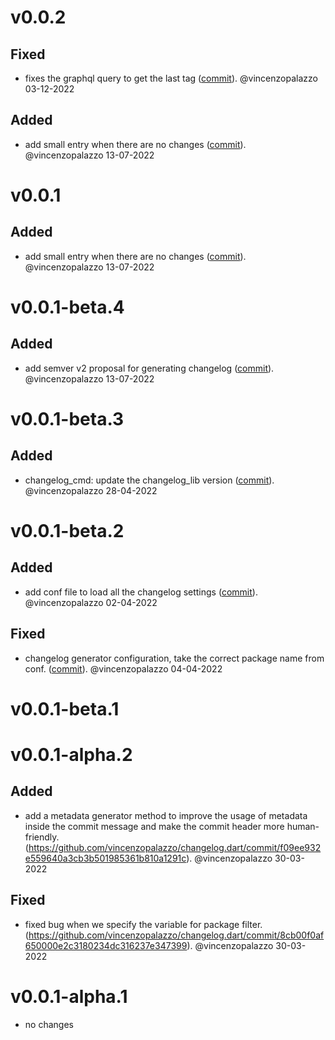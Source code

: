# v0.0.2

## Fixed
- fixes the graphql query to get the last tag ([commit](https://github.com/vincenzopalazzo/changelog.dart/commit/f8d2f553247be4affa65f402ca7b434213be023d)). @vincenzopalazzo 03-12-2022

## Added
- add small entry when there are no changes ([commit](https://github.com/vincenzopalazzo/changelog.dart/commit/47b71f00251dc507ae7d61b8c229743defbb3534)). @vincenzopalazzo 13-07-2022


# v0.0.1

## Added
- add small entry when there are no changes ([commit](https://github.com/vincenzopalazzo/changelog.dart/commit/47b71f00251dc507ae7d61b8c229743defbb3534)). @vincenzopalazzo 13-07-2022


# v0.0.1-beta.4

## Added
- add semver v2 proposal for generating changelog ([commit](https://github.com/vincenzopalazzo/changelog.dart/commit/d85ad89b31c960680cac0cfda361b44fb66f878f)). @vincenzopalazzo 13-07-2022


# v0.0.1-beta.3

## Added
- changelog_cmd: update the changelog_lib version ([commit](https://github.com/vincenzopalazzo/changelog.dart/commit/9c5e2bffb07e128c14cad155ebcb624f85d6d701)). @vincenzopalazzo 28-04-2022


# v0.0.1-beta.2

## Added
- add conf file to load all the changelog settings ([commit](https://github.com/vincenzopalazzo/changelog.dart/commit/321faaf4c6274b64cc2a636fda5810561aff7841)). @vincenzopalazzo 02-04-2022

## Fixed
- changelog generator configuration, take the correct package name from conf. ([commit](https://github.com/vincenzopalazzo/changelog.dart/commit/8e4c533e9772d9310dee6a4165515d7d8e2a36ab)). @vincenzopalazzo 04-04-2022


# v0.0.1-beta.1


# v0.0.1-alpha.2

## Added
- add a metadata generator method to improve the usage of metadata inside the commit message and make the commit header more human-friendly. (https://github.com/vincenzopalazzo/changelog.dart/commit/f09ee932e559640a3cb3b501985361b810a1291c). @vincenzopalazzo 30-03-2022
## Fixed
- fixed bug when we specify the variable for package filter. (https://github.com/vincenzopalazzo/changelog.dart/commit/8cb00f0af650000e2c3180234dc316237e347399). @vincenzopalazzo 30-03-2022


# v0.0.1-alpha.1
- no changes
